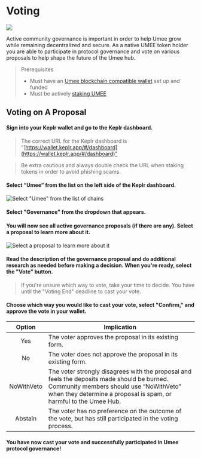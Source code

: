 # Voting

![](/bg/participate-gov.png)

Active community governance is important in order to help Umee grow while remaining decentralized and secure. As a native UMEE token holder you are able to participate in protocol governance and vote on various proposals to help shape the future of the Umee hub.

> Prerequisites
>
> * Must have an [Umee blockchain compatible wallet](/users/getting-started/creating-wallet.html#creating-an-umee-blockchain-compatible-wallet) set up and funded
> * Must be actively [staking UMEE](/users/staking-umee/staking-umee)

## Voting on A Proposal

#### Sign into your Keplr wallet and go to the Keplr dashboard.

> The correct URL for the Keplr dashboard is “[https://wallet.keplr.app/#/dashboard](https://wallet.keplr.app/#/dashboard)”

> Be extra cautious and always double check the URL when staking tokens in order to avoid phishing scams.

#### Select “Umee” from the list on the left side of the Keplr dashboard.

![Select "Umee" from the list of chains](/bg/voting-1.png)

#### Select "Governance" from the dropdown that appears.

#### You will now see all active governance proposals (if there are any). Select a proposal to learn more about it.

![Select a proposal to learn more about it](/bg/voting-2.png)

#### Read the description of the governance proposal and do additional research as needed before making a decision. When you're ready, select the "Vote" button.

> If you're unsure which way to vote, take your time to decide. You have until the "Voting End" deadline to cast your vote.

#### Choose which way you would like to cast your vote, select "Confirm," and approve the vote in your wallet.

| Option |  Implication  |
|:--------:| -------------------------------------------------- |
|   Yes   | The voter approves the proposal in its existing form. |
|    No   | The voter does not approve the proposal in its existing form.|
|NoWithVeto| The voter strongly disagrees with the proposal and feels the deposits made should be burned. Community members should use “NoWithVeto” when they determine a proposal is spam, or harmful to the Umee Hub.|
| Abstain | The voter has no preference on the outcome of the vote, but has still participated in the voting process.|

#### You have now cast your vote and successfully participated in Umee protocol governance!